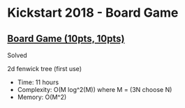 # Kickstart 2018 - Board Game

## [Board Game (10pts, 10pts)](https://codingcompetitions.withgoogle.com/kickstart/round/0000000000050ff5/0000000000051184)

Solved

2d fenwick tree (first use)

* Time: 11 hours
* Complexity: O(M log^2(M)) where M = (3N choose N)
* Memory: O(M^2)
